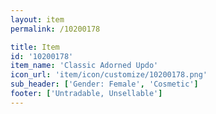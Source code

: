 ```yaml
---
layout: item
permalink: /10200178

title: Item
id: '10200178'
item_name: 'Classic Adorned Updo'
icon_url: 'item/icon/customize/10200178.png'
sub_header: ['Gender: Female', 'Cosmetic']
footer: ['Untradable, Unsellable']
---
```

